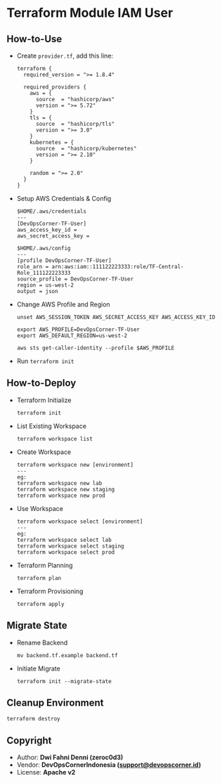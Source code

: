 # Terraform Module IAM User

## How-to-Use

- Create `provider.tf`, add this line:

  ```
  terraform {
    required_version = ">= 1.8.4"

    required_providers {
      aws = {
        source  = "hashicorp/aws"
        version = ">= 5.72"
      }
      tls = {
        source  = "hashicorp/tls"
        version = ">= 3.0"
      }
      kubernetes = {
        source  = "hashicorp/kubernetes"
        version = ">= 2.10"
      }

      random = ">= 2.0"
    }
  }
  ```

- Setup AWS Credentials & Config

  ```
  $HOME/.aws/credentials
  ---
  [DevOpsCorner-TF-User]
  aws_access_key_id =
  aws_secret_access_key =

  $HOME/.aws/config
  ---
  [profile DevOpsCorner-TF-User]
  role_arn = arn:aws:iam::111122223333:role/TF-Central-Role_111122223333
  source_profile = DevOpsCorner-TF-User
  region = us-west-2
  output = json
  ```

- Change AWS Profile and Region

  ```
  unset AWS_SESSION_TOKEN AWS_SECRET_ACCESS_KEY AWS_ACCESS_KEY_ID

  export AWS_PROFILE=DevOpsCorner-TF-User
  export AWS_DEFAULT_REGION=us-west-2

  aws sts get-caller-identity --profile $AWS_PROFILE
  ```

- Run `terraform init`


## How-to-Deploy

- Terraform Initialize

  ```
  terraform init
  ```

- List Existing Workspace

  ```
  terraform workspace list
  ```

- Create Workspace

  ```
  terraform workspace new [environment]
  ---
  eg:
  terraform workspace new lab
  terraform workspace new staging
  terraform workspace new prod
  ```

- Use Workspace

  ```
  terraform workspace select [environment]
  ---
  eg:
  terraform workspace select lab
  terraform workspace select staging
  terraform workspace select prod
  ```

- Terraform Planning

  ```
  terraform plan
  ```

- Terraform Provisioning

  ```
  terraform apply
  ```

## Migrate State

- Rename Backend

  ```
  mv backend.tf.example backend.tf
  ```

- Initiate Migrate

  ```
  terraform init --migrate-state
  ```

## Cleanup Environment

```
terraform destroy
```

## Copyright

- Author: **Dwi Fahni Denni (zeroc0d3)**
- Vendor: **DevOpsCornerIndonesia (support@devopscorner.id)**
- License: **Apache v2**
